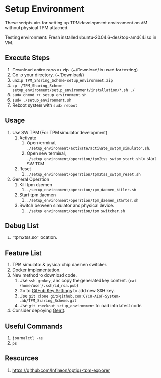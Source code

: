 # Setup Environment

These scripts aim for setting up TPM development environment on VM without physical TPM attached.

Testing environment: Fresh installed ubuntu-20.04.6-desktop-amd64.iso in VM.

## Execute Steps

1. Download entire repo as zip. (~/Download/ is used for testing)
2. Go to your directory. (~/Download/)
3. ```unzip TPM_Sharing_Scheme-setup_environment.zip```
4. ```cp ./TPM_Sharing_Scheme-setup_environment/setup_environment/installation/*.sh ./```
5. ```sudo chmod +x setup_environment.sh```
6. ```sudo ./setup_environment.sh```
7. Reboot system with ```sudo reboot```

## Usage

1. Use SW TPM (For TPM simulator development)
   1. Activate
      1. Open terminal, ```./setup_environment/activate/activate_swtpm_simulator.sh```.
      2. Open new terminal, ```./setup_environment/operation/tpm2tss_swtpm_start.sh``` to start SW TPM.
   2. Reset
      1. ```./setup_environment/operation/tpm2tss_swtpm_reset.sh```
2. General Operation
   1. Kill tpm daemen
      1. ```./setup_environment/operation/tpm_daemen_killer.sh```
   2. Start tpm daemen
      1. ```./setup_environment/operation/tpm_daemen_starter.sh```
   3. Switch between simulator and physical device.
      1. ```./setup_environment/operation/tpm_switcher.sh```

## Debug List

1. "tpm2tss.so" location.

## Feature List

1. TPM simulator & pysical chip daemen switcher.
2. Docker implementation.
3. New method to download code.
   1. Use ```ssh-genkey```, and copy the generated key content. (```cat /home/user/.ssh/id_rsa.pub```)
   2. Go to [GitHub Key Settings](https://github.com/settings/keys) to add new SSH key.
   3. Use ```git clone git@github.com:CYCU-AIoT-System-Lab/TPM_Sharing_Scheme.git```
   4. Use ```git checkout setup_environment``` to load into latest code.
4. Consider deploying [Gerrit](https://www.gerritcodereview.com/).

## Useful Commands

1. ```journalctl -xe```
2. ```ps```

## Resources

1. <https://github.com/Infineon/optiga-tpm-explorer>
